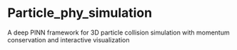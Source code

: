 # Particle_phy_simulation
A deep PINN framework for 3D particle collision simulation with momentum conservation and interactive visualization
